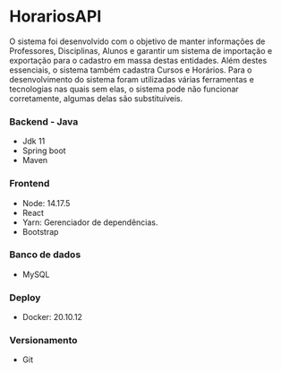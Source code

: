 # HorariosAPI
  O sistema foi desenvolvido com o objetivo de manter informações de Professores, Disciplinas, Alunos e garantir um sistema de importação e exportação para o cadastro em massa destas entidades. Além destes essenciais, o sistema também cadastra Cursos e Horários.
  Para o desenvolvimento do sistema foram utilizadas várias ferramentas e tecnologias nas quais sem elas, o sistema pode não funcionar corretamente, algumas delas são substituíveis.

### Backend - Java
  * Jdk 11
  * Spring boot
  * Maven

### Frontend
  * Node: 14.17.5
  * React
  * Yarn: Gerenciador de dependências.
  * Bootstrap

### Banco de dados 
  * MySQL

### Deploy
  * Docker: 20.10.12

### Versionamento
  * Git

